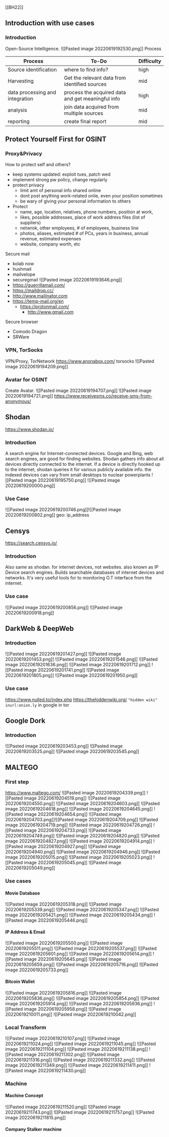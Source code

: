 [[BH22]]

## Introduction with use cases
### Introduction
Open-Source Intelligence. 
![[Pasted image 20220619192530.png]]
Process

| Process                         | To-Do                                             | Difficulty |
| ------------------------------- | ------------------------------------------------- | ---------- |
| Source identification           | where to find info?                               | high       |
| Harvesting                      | Get the relevant data from identified sources     | mid        |
| data processing and integration | process the acquired data and get meaningful info | high       |
| analysis                        | join data acquired from multiple sources          | mid        |
| reporting                       | create final report                               | mid           |

## Protect Yourself First for OSINT
### Proxy&Privacy
How to protect self and others?
- keep systems updated: exploit tues, patch wed
- implement strong pw policy, change regularly
- protect privacy
	- limit amt of personal info shared online
	- dont post anything work-related onlie, even your position sometimes
	- be wary of giving your personal information to others
- Protect
	- name, age, location, relatives, phone numbers, position at work,
	- likes, possible addresses, place of work address files (list of suppliers)
	- netwrok, other employees, # of employees, business line
	- photos, aliases, estimated # of PCs, years in business, annual revenue, estimated expenses
	- website, company worth, etc

Secure mail
- kolab now
- hushmail
- mailvelope
- securegmail
![[Pasted image 20220619193646.png]]
- https://guerrillamail.com/
- https://maildrop.cc/
- http://www.mailinator.com
- https://temp-mail.org/en
	- https://protonmail.com/
		- http://www.gmail.com

Secure browser
- Comodo Dragon
- SRWare


### VPN, TorSocks
VPN/Proxy, TorNetwork https://www.anonabox.com/
torsocks
![[Pasted image 20220619194209.png]]

### Avatar for OSINT
Create Avatar.
![[Pasted image 20220619194707.png]]
![[Pasted image 20220619194721.png]]
https://www.receivesms.co/receive-sms-from-anonymous/

## Shodan
https://www.shodan.io/
### Introduction
A search engine for Internet-connected devices. Google and Bing, web search engines, are good for finding websites. Shodan gathers info about all devices directly connected to the internet. If a device is directly hooked up to the internet, shodan queries it for various publicly available info. the indexed devices can vary from small desktops to nuclear powerplants
![[Pasted image 20220619195750.png]]
![[Pasted image 20220619200000.png]]

### Use Case
![[Pasted image 20220619200746.png]]![[Pasted image 20220619200802.png]]
geo: ip_address
## Censys
https://search.censys.io/
### Introduction
Also same as shodan. for internet devices, not websites. also known as IP Device search engines. Builds searchable databases of internet devices and networks. It's very useful tools for to monitoring O.T interface from the internet.
### Use case
![[Pasted image 20220619200856.png]]
![[Pasted image 20220619200918.png]]

## DarkWeb & DeepWeb
### Introduction
![[Pasted image 20220619201427.png]]
![[Pasted image 20220619201453.png]]
![[Pasted image 20220619201546.png]]
![[Pasted image 20220619201636.png]]
![[Pasted image 20220619201712.png]]
![[Pasted image 20220619201741.png]]
![[Pasted image 20220619201805.png]]
![[Pasted image 20220619201950.png]]


### Use case
https://www.nulled.to/index.php
https://thehiddenwiki.org/
`"hidden wiki" inurl:onion.ly` in google in tor

## Google Dork
### Introduction
![[Pasted image 20220619203453.png]]
![[Pasted image 20220619203525.png]]
![[Pasted image 20220619203545.png]]


## MALTEGO
### First step
https://www.maltego.com/
![[Pasted image 20220619204339.png]]
![[Pasted image 20220619204519.png]]
![[Pasted image 20220619204550.png]]
![[Pasted image 20220619204603.png]]
![[Pasted image 20220619204618.png]]
![[Pasted image 20220619204645.png]]
![[Pasted image 20220619204654.png]]
![[Pasted image 20220619204703.png]]![[Pasted image 20220619204709.png]]
![[Pasted image 20220619204719.png]]
![[Pasted image 20220619204726.png]]
![[Pasted image 20220619204733.png]]
![[Pasted image 20220619204749.png]]
![[Pasted image 20220619204820.png]]
![[Pasted image 20220619204827.png]]
![[Pasted image 20220619204914.png]]
![[Pasted image 20220619204927.png]]
![[Pasted image 20220619204940.png]]
![[Pasted image 20220619204946.png]]
![[Pasted image 20220619205015.png]]
![[Pasted image 20220619205023.png]]
![[Pasted image 20220619205045.png]]
![[Pasted image 20220619205049.png]]


### Use cases
#### Movie Database
![[Pasted image 20220619205318.png]]
![[Pasted image 20220619205339.png]]
![[Pasted image 20220619205347.png]]
![[Pasted image 20220619205421.png]]
![[Pasted image 20220619205434.png]]
![[Pasted image 20220619205446.png]]


#### IP Address & Email
![[Pasted image 20220619205500.png]]
![[Pasted image 20220619205511.png]]
![[Pasted image 20220619205537.png]]
![[Pasted image 20220619205601.png]]
![[Pasted image 20220619205614.png]]
![[Pasted image 20220619205645.png]]
![[Pasted image 20220619205659.png]]
![[Pasted image 20220619205716.png]]
![[Pasted image 20220619205733.png]]


#### Bitcoin Wallet
![[Pasted image 20220619205816.png]]
![[Pasted image 20220619205836.png]]
![[Pasted image 20220619205854.png]]
![[Pasted image 20220619205914.png]]
![[Pasted image 20220619205936.png]]
![[Pasted image 20220619205958.png]]
![[Pasted image 20220619210011.png]]
![[Pasted image 20220619210042.png]]


### Local Transform
![[Pasted image 20220619210107.png]]
![[Pasted image 20220619211024.png]]
![[Pasted image 20220619211045.png]]
![[Pasted image 20220619211104.png]]
![[Pasted image 20220619211138.png]]
![[Pasted image 20220619211302.png]]
![[Pasted image 20220619211316.png]]
![[Pasted image 20220619211332.png]]
![[Pasted image 20220619211349.png]]
![[Pasted image 20220619211411.png]]
![[Pasted image 20220619211430.png]]


### Machine
#### Machine Concept
![[Pasted image 20220619211520.png]]
![[Pasted image 20220619211743.png]]
![[Pasted image 20220619211757.png]]
![[Pasted image 20220619211815.png]]


#### Company Stalker machine
